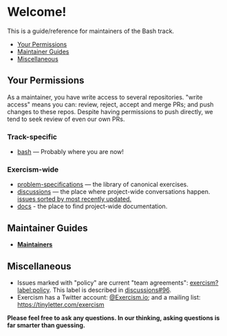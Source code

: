 # Welcome!

This is a guide/reference for maintainers of the Bash track.

- [Your Permissions](#your-permissions)
- [Maintainer Guides](#maintainer-guides)
- [Miscellaneous](#miscellaneous)

## Your Permissions 

As a maintainer, you have write access to several repositories.  "write access" means you can: review, reject, accept and merge PRs; and push changes to these repos.  Despite having permissions to push directly, we tend to seek review of even our own PRs.

### Track-specific

- [bash](https://github.com/exercism/bash) — Probably where you are now!

### Exercism-wide

- [problem-specifications](https://github.com/exercism/problem-specifications) — the library of canonical exercises.
- [discussions](https://github.com/exercism/discussions) — the place where project-wide conversations happen. 
  [issues sorted by most recently updated.](https://github.com/exercism/discussions/issues?q=is%3Aissue+is%3Aopen+sort%3Aupdated-desc)
- [docs](https://github.com/exercism/docs) - the place to find project-wide documentation.

## Maintainer Guides

- **[Maintainers](https://exercism.org/docs/community/maintainers)**

## Miscellaneous

- Issues marked with "policy" are current "team agreements": [exercism?label:policy](https://github.com/search?q=org%3Aexercism+label%3Apolicy).
  This label is described in [discussions#96](https://github.com/exercism/discussions/issues/96).
- Exercism has a Twitter account: [@Exercism.io](https://twitter.com/exercism_io); and a mailing list: https://tinyletter.com/exercism

**Please feel free to ask any questions.  In our thinking, asking questions is far smarter than guessing.**
